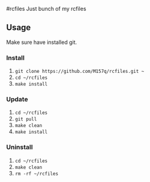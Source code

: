 #rcfiles
Just bunch of my rcfiles

## Usage
Make sure have installed git.

### Install
1. `git clone https://github.com/M157q/rcfiles.git ~`
2. `cd ~/rcfiles`
3. `make install`

### Update
1. `cd ~/rcfiles`
2. `git pull`
3. `make clean`
4. `make install`

### Uninstall
1. `cd ~/rcfiles`
2. `make clean`
3. `rm -rf ~/rcfiles`
